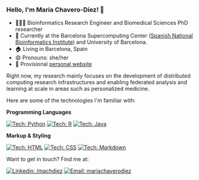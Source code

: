 ### Hello, I'm María Chavero-Díez! 👋

- 👩🏻‍💻 Bioinformatics Research Engineer and Biomedical Sciences PhD researcher 
- 🏢 Currently at the Barcelona Supercomputing Center ([Spanish National Bioinformatics Institute](https://www.bsc.es/discover-bsc/organisation/scientific-structure/national-institute-bioinformatics-elixir-node-0)) and University of Barcelona.
- 🏠 Living in Barcelona, Spain
- 😄 Pronouns: she/her
- 📑 Provisional [personal website](https://mchdiez.owlstown.net)

Right now, my research mainly focuses on the development of distributed computing research infrastructures and enabling federated analysis and learning at scale in areas such as personalized medicine.

Here are some of the technologies I'm familiar with:

**Programming Languages**

[![Tech: Python](https://img.shields.io/badge/Python-4b8bbe?logo=python&style=flat&logoColor=white&labelColor=gray)](https://www.python.org/)
[![Tech: R](https://img.shields.io/badge/R-F80000?logo=r-project&style=flat&logoColor=F80000&labelColor=gray)]([https://www.java.com/](https://www.r-project.org/))
[![Tech: Java](https://img.shields.io/badge/Java-F80000?logo=oracle&style=flat&logoColor=F80000&labelColor=gray)](https://www.java.com/)

**Markup & Styling**

[![Tech: HTML](https://img.shields.io/badge/HTML-orange?logo=html5&style=flat&logoColor=orange&labelColor=eeeeee)](https://developer.mozilla.org/es/docs/Web/HTML)
[![Tech: CSS](https://img.shields.io/badge/CSS-blue?logo=css3&style=flat&logoColor=blue&labelColor=eeeeee)](https://developer.mozilla.org/es/docs/Web/CSS)
[![Tech: Markdown](https://img.shields.io/badge/Markdown-blue?logo=markdown3&style=flat&logoColor=blue&labelColor=eeeeee)](https://www.markdownguide.org)

Want to get in touch? Find me at:

[![Linkedin: /machdiez](https://img.shields.io/badge/-Linkedin-blue?style=flat&logo=Linkedin&link=https://www.linkedin.com/in/pabsanji/)](https://www.linkedin.com/in/machdiez/)
[![Email: mariachaverodiez](https://img.shields.io/badge/-Email-gray?style=flat&logo=Minutemailer&logoColor=white)](mailto:mariachaverodiez@gmail.com)

